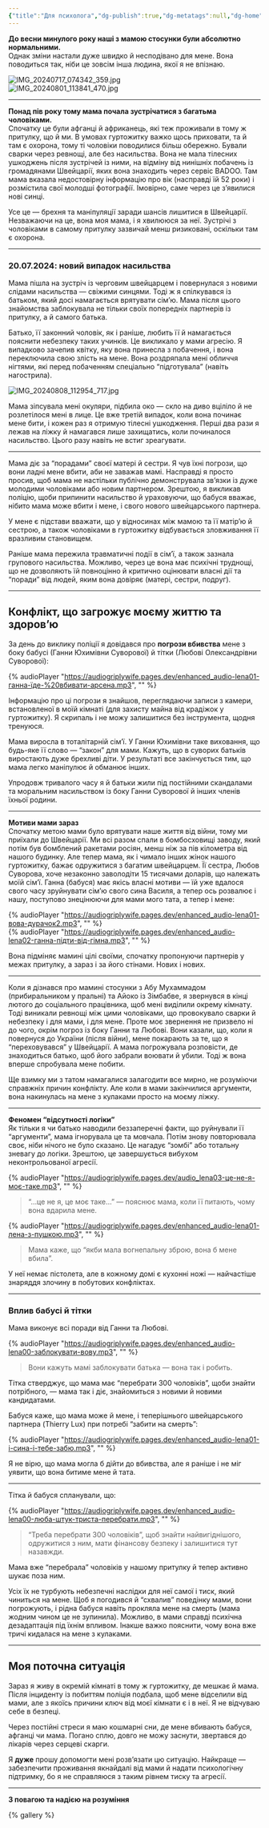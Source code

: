 ```yaml
---
{"title":"Для психолога","dg-publish":true,"dg-metatags":null,"dg-home":null,"permalink":"/ukrayinskoyu/dlya-psihologa/","dgPassFrontmatter":true,"noteIcon":""}
---
```



**До весни минулого року наші з мамою стосунки були абсолютно нормальними.**  
Однак зміни настали дуже швидко й несподівано для мене. Вона поводиться так, ніби це зовсім інша людина, якої я не впізнаю.

![IMG_20240717_074342_359.jpg](/img/user/IMG_20240717_074342_359.jpg)  
![IMG_20240801_113841_470.jpg](/img/user/IMG_20240801_113841_470.jpg)

---

**Понад пів року тому мама почала зустрічатися з багатьма чоловіками.**  
Спочатку це були афганці й африканець, які теж проживали в тому ж притулку, що й ми. В умовах гуртожитку важко щось приховати, та й там є охорона, тому ті чоловіки поводилися більш обережно. Бували сварки через ревнощі, але без насильства. Вона не мала тілесних ушкоджень після зустрічей із ними, на відміну від нинішніх побачень із громадянами Швейцарії, яких вона знаходить через сервіс BADOO. Там мама вказала недостовірну інформацію про вік (насправді їй 52 роки) і розмістила свої молодші фотографії. Імовірно, саме через це з’явилися нові синці.

Усе це — брехня та маніпуляції заради шансів лишитися в Швейцарії. Незважаючи на це, вона моя мама, і я хвилююся за неї. Зустрічі з чоловіками в самому притулку зазвичай менш ризиковані, оскільки там є охорона.

---

### 20.07.2024: новий випадок насильства

Мама пішла на зустріч із черговим швейцарцем і повернулася з новими слідами насильства — свіжими синцями. Тоді ж я спілкувався із батьком, який досі намагається врятувати сім’ю. Мама після цього знайомства заблокувала не тільки своїх попередніх партнерів із притулку, а й самого батька.  

Батько, її законний чоловік, як і раніше, любить її й намагається пояснити небезпеку таких учинків. Це викликало у мами агресію. Я випадково зачепив квітку, яку вона принесла з побачення, і вона переключила свою злість на мене. Вона роздряпала мені обличчя нігтями, які перед побаченням спеціально “підготувала” (навіть нагострила).

![IMG_20240808_112954_717.jpg](/img/user/IMG_20240808_112954_717.jpg)

Мама зіпсувала мені окуляри, підбила око — скло на диво вціліло й не розлетілося мені в лице. Це вже третій випадок, коли вона починає мене бити, і кожен раз я отримую тілесні ушкодження. Перші два рази я лежав на ліжку й намагався лише захищатись, коли починалося насильство. Цього разу навіть не встиг зреагувати.

---

Мама діє за “порадами” своєї матері й сестри. Я чув їхні погрози, що вони ладні мене вбити, аби не заважав мамі. Насправді я просто просив, щоб мама не настільки публічно демонструвала зв’язки із дуже молодими чоловіками або новим партнером. Зрештою, я викликав поліцію, щоби припинити насильство й ураховуючи, що бабуся вважає, нібито мама може вбити і мене, і свого нового швейцарського партнера.

У мене є підстави вважати, що у відносинах між мамою та її матір’ю й сестрою, а також чоловіками в гуртожитку відбувається зловживання її вразливим становищем.

Раніше мама пережила травматичні події в сім’ї, а також зазнала групового насильства. Можливо, через це вона має психічні труднощі, що не дозволяють їй повноцінно й критично оцінювати власні дії та “поради” від людей, яким вона довіряє (матері, сестри, подруг).

---

## Конфлікт, що загрожує моєму життю та здоров’ю

За день до виклику поліції я довідався про **погрози вбивства** мене з боку бабусі (Ганни Юхимівни Суворової) й тітки (Любові Олександрівни Суворової):

{% audioPlayer "https://audiogriplywife.pages.dev/enhanced_audio-lena01-ганна-їде-%20вбивати-арсена.mp3", "" %}

Інформацію про ці погрози я знайшов, переглядаючи записи з камери, встановленої в моїй кімнаті (для захисту майна від крадіжок у гуртожитку). Я скрипаль і не можу залишитися без інструмента, щодня тренуюся.

Мама виросла в тоталітарній сім’ї. У Ганни Юхимівни таке виховання, що будь-яке її слово — “закон” для мами. Кажуть, що в суворих батьків виростають дуже брехливі діти. У результаті все закінчується тим, що мама легко маніпулює й обманює інших.  

Упродовж тривалого часу я й батьки жили під постійними скандалами та моральним насильством із боку Ганни Суворової й інших членів їхньої родини.

---

**Мотиви мами зараз**  
Спочатку метою мами було врятувати наше життя від війни, тому ми приїхали до Швейцарії. Ми всі разом спали в бомбосховищі заводу, який потім був бомблений ракетами росіян, менш ніж за пів кілометра від нашого будинку. Але тепер мама, як і чимало інших жінок нашого гуртожитку, бажає одружитися з багатим швейцарцем. Її сестра, Любов Суворова, хоче незаконно заволодіти 15 тисячами доларів, що належать моїй сім’ї. Ганна (бабуся) має якісь власні мотиви — їй уже вдалося свого часу зруйнувати сім’ю свого сина Василя, а тепер ось розвалює і нашу, поступово знецінюючи для мами мого тата, а тепер і мене:

{% audioPlayer "https://audiogriplywife.pages.dev/enhanced_audio-lena01-вова-дурачок2.mp3", "" %}  
{% audioPlayer "https://audiogriplywife.pages.dev/enhanced_audio-lena02-ганна-підти-від-гімна.mp3", "" %}

Вона підміняє мамині цілі своїми, спочатку пропонуючи партнерів у межах притулку, а зараз і за його стінами. Нових і нових.

---

Коли я дізнався про мамині стосунки з Абу Мухаммадом (прибиральником у пральні) та Айоко із Зімбабве, я звернувся в кінці лютого до соціального працівника, щоб мені виділили окрему кімнату. Тоді виникали ревнощі між цими чоловіками, що провокувало сварки й небезпеку і для мами, і для мене. Проте моє звернення не призвело ні до чого, окрім погроз із боку Ганни та Любові. Вони казали, що, коли я повернуся до України (після війни), мене покарають за те, що я “переховувався” у Швейцарії. А мама погрожувала розповісти, де знаходиться батько, щоб його забрали воювати й убили. Тоді ж вона вперше спробувала мене побити.

Ще взимку ми з татом намагалися залагодити все мирно, не розуміючи справжніх причин конфлікту. Але коли в мами закінчилися аргументи, вона накинулась на мене з кулаками просто на моєму ліжку.

---

**Феномен “відсутності логіки”**  
Як тільки я чи батько наводили беззаперечні факти, що руйнували її “аргументи”, мама ігнорувала це та мовчала. Потім знову повторювала своє, ніби нічого не було сказано. Це нагадує “зомбі” або тотальну зневагу до логіки. Зрештою, це завершується вибухом неконтрольованої агресії.

{% audioPlayer "https://audiogriplywife.pages.dev/audio_lena03-це-не-я-моє-таке.mp3", "" %}

> “…це не я, це моє таке…” — пояснює мама, коли її питають, чому вона вдарила мене.

{% audioPlayer "https://audiogriplywife.pages.dev/enhanced_audio-lena01-лена-з-пушкою.mp3", "" %}

> Мама каже, що “якби мала вогнепальну зброю, вона б мене вбила”.  

У неї немає пістолета, але в кожному домі є кухонні ножі — найчастіше знаряддя злочину в побутових конфліктах.

---

### Вплив бабусі й тітки

Мама виконує всі поради від Ганни та Любові.

{% audioPlayer "https://audiogriplywife.pages.dev/enhanced_audio-lena00-заблокувати-вову.mp3", "" %}

> Вони кажуть мамі заблокувати батька — вона так і робить.

Тітка стверджує, що мама має “перебрати 300 чоловіків”, щоби знайти потрібного, — мама так і діє, знайомиться з новими й новими кандидатами.

Бабуся каже, що мама може й мене, і теперішнього швейцарського партнера (Thierry Lux) при потребі “забити на смерть”:

{% audioPlayer "https://audiogriplywife.pages.dev/enhanced_audio-lena01-і-сина-і-тебе-забю.mp3", "" %}

Я не вірю, що мама могла б дійти до вбивства, але я раніше і не міг уявити, що вона битиме мене й тата.  

---

Тітка й бабуся спланували, що:

{% audioPlayer "https://audiogriplywife.pages.dev/enhanced_audio-lena00-люба-штук-триста-перебрати.mp3", "" %}

> “Треба перебрати 300 чоловіків”, щоб знайти найвигіднішого, одружитися з ним, мати фінансову безпеку і залишитися тут назавжди.  

Мама вже “перебрала” чоловіків у нашому притулку й тепер активно шукає поза ним.

Усіх їх не турбують небезпечні наслідки для неї самої і тиск, який чиниться на мене. Щоб я погодився й “схвалив” поведінку мами, вони погрожують, і рідна бабуся навіть прокляла мене на смерть (мама жодним чином це не зупинила). Можливо, в мами справді психічна дезадаптація під їхнім впливом. Інакше важко пояснити, чому вона вже тричі кидалася на мене з кулаками.

---

## Моя поточна ситуація 

Зараз я живу в окремій кімнаті в тому ж гуртожитку, де мешкає й мама. Після інциденту із побиттям поліція подбала, щоб мене відселили від мами, але з якоїсь причини ключ від моєї кімнати є і в неї. Я не відчуваю себе в безпеці.  

Через постійні стреси я маю кошмарні сни, де мене вбивають бабуся, афганці чи мама. Погано сплю, довго не можу заснути, звертався до лікарів через серцеві скарги.  

Я **дуже** прошу допомогти мені розв’язати цю ситуацію. Найкраще — забезпечити проживання якнайдалі від мами й надати психологічну підтримку, бо я не справляюся з таким рівнем тиску та агресії.

---

**З повагою та надією на розуміння**

{% gallery %}

